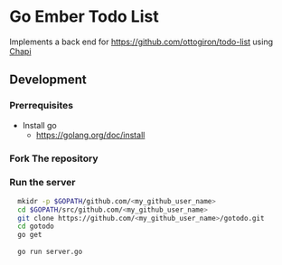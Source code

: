# Go Ember Todo List
Implements a back end for https://github.com/ottogiron/todo-list using  <a href="https://github.com/ottogiron/chapi">Chapi</a>


## Development

### Prerrequisites
* Install go
  * https://golang.org/doc/install

### Fork The repository

### Run the server

```bash
  mkidr -p $GOPATH/github.com/<my_github_user_name>
  cd $GOPATH/src/github.com/<my_github_user_name>
  git clone https://github.com/<my_github_user_name>/gotodo.git
  cd gotodo
  go get
 
  go run server.go
```
